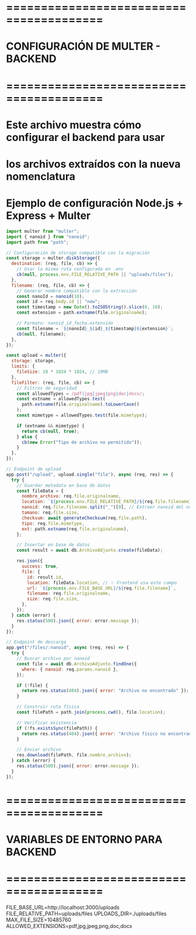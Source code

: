 # ========================================

# CONFIGURACIÓN DE MULTER - BACKEND

# ========================================

# Este archivo muestra cómo configurar el backend para usar

# los archivos extraídos con la nueva nomenclatura

# Ejemplo de configuración Node.js + Express + Multer

```javascript
import multer from "multer";
import { nanoid } from "nanoid";
import path from "path";

// Configuración de storage compatible con la migración
const storage = multer.diskStorage({
  destination: (req, file, cb) => {
    // Usar la misma ruta configurada en .env
    cb(null, process.env.FILE_RELATIVE_PATH || "uploads/files");
  },
  filename: (req, file, cb) => {
    // Generar nombre compatible con la extracción
    const nanoId = nanoid(10);
    const id = req.body.id || "new";
    const timestamp = new Date().toISOString().slice(0, 10);
    const extension = path.extname(file.originalname);

    // Formato: nanoid_id_fecha.extensión
    const filename = `${nanoId}_${id}_${timestamp}${extension}`;
    cb(null, filename);
  },
});

const upload = multer({
  storage: storage,
  limits: {
    fileSize: 10 * 1024 * 1024, // 10MB
  },
  fileFilter: (req, file, cb) => {
    // Filtros de seguridad
    const allowedTypes = /pdf|jpg|jpeg|png|doc|docx/;
    const extname = allowedTypes.test(
      path.extname(file.originalname).toLowerCase()
    );
    const mimetype = allowedTypes.test(file.mimetype);

    if (extname && mimetype) {
      return cb(null, true);
    } else {
      cb(new Error("Tipo de archivo no permitido"));
    }
  },
});

// Endpoint de upload
app.post("/upload", upload.single("file"), async (req, res) => {
  try {
    // Guardar metadata en base de datos
    const fileData = {
      nombre_archivo: req.file.originalname,
      location: `${process.env.FILE_RELATIVE_PATH}/${req.file.filename}`, // ✨ Campo location
      nanoid: req.file.filename.split("_")[0], // Extraer nanoid del nombre
      tamano: req.file.size,
      checksum: await generateChecksum(req.file.path),
      tipo: req.file.mimetype,
      ext: path.extname(req.file.originalname),
    };

    // Insertar en base de datos
    const result = await db.ArchivoAdjunto.create(fileData);

    res.json({
      success: true,
      file: {
        id: result.id,
        location: fileData.location, // ✨ Frontend usa este campo
        url: `${process.env.FILE_BASE_URL}/${req.file.filename}`,
        filename: req.file.originalname,
        size: req.file.size,
      },
    });
  } catch (error) {
    res.status(500).json({ error: error.message });
  }
});

// Endpoint de descarga
app.get("/files/:nanoid", async (req, res) => {
  try {
    // Buscar archivo por nanoid
    const file = await db.ArchivoAdjunto.findOne({
      where: { nanoid: req.params.nanoid },
    });

    if (!file) {
      return res.status(404).json({ error: "Archivo no encontrado" });
    }

    // Construir ruta física
    const filePath = path.join(process.cwd(), file.location);

    // Verificar existencia
    if (!fs.existsSync(filePath)) {
      return res.status(404).json({ error: "Archivo físico no encontrado" });
    }

    // Enviar archivo
    res.download(filePath, file.nombre_archivo);
  } catch (error) {
    res.status(500).json({ error: error.message });
  }
});
```

# ========================================

# VARIABLES DE ENTORNO PARA BACKEND

# ========================================

FILE_BASE_URL=http://localhost:3000/uploads
FILE_RELATIVE_PATH=uploads/files
UPLOADS_DIR=./uploads/files
MAX_FILE_SIZE=10485760
ALLOWED_EXTENSIONS=pdf,jpg,jpeg,png,doc,docx
